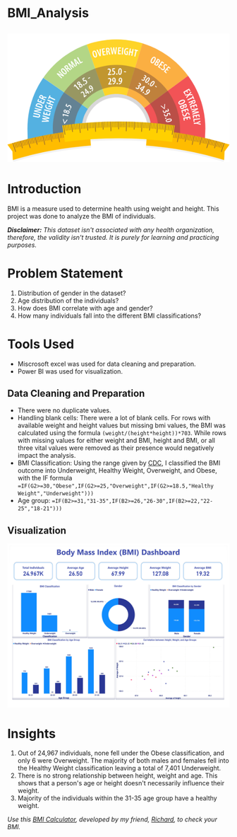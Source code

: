 # BMI_Analysis

![](BMIn.png)
---
# Introduction
BMI is a measure used to determine health using weight and height. This project was done to analyze the BMI of individuals.


_**Disclaimer:** This dataset isn't associated with any health organization, therefore, the validity isn't trusted. It is purely for learning and practicing purposes._

# Problem Statement
1. Distribution of gender in the dataset?
2. Age distribution of the individuals?
3. How does BMI correlate with age and gender?
4. How many individuals fall into the different BMI classifications?

# Tools Used
- Miscrosoft excel was used for data cleaning and preparation.
- Power BI was used for visualization.

## Data Cleaning and Preparation
- There were no duplicate values.
- Handling blank cells: There were a lot of blank cells. For rows with available weight and height values but missing bmi values, the BMI was calculated using the formula
`(weight/(height*height))*703`. While rows with missing values for either weight and BMI, height and BMI, or all three vital values were removed as their presence would negatively impact the analysis.
- BMI Classification: Using the range given by [CDC](https://www.cdc.gov/healthyweight/assessing/index.html#:~:text=If%20your%20BMI%20is%2018.5,falls%20within%20the%20obese%20range.),
I classified the BMI outcome into Underweight, Healthy Weight, Overweight, and Obese, with the IF formula `=IF(G2>=30,"Obese",IF(G2>=25,"Overweight",IF(G2>=18.5,"Healthy Weight","Underweight")))`
- Age group: `=IF(B2>=31,"31-35",IF(B2>=26,"26-30",IF(B2>=22,"22-25","18-21")))`

## Visualization
![](BMI_dashboard.jpg)

# Insights
1. Out of 24,967 individuals, none fell under the Obese classification, and only 6 were Overweight. The majority of both males and females fell into the Healthy Weight classification leaving a total of 7,401 Underweight.
2. There is no strong relationship between height, weight and age. This shows that a person's age or height doesn't necessarily influence their weight.
3. Majority of the individuals within the 31-35 age group have a healthy weight.

_Use this [BMI Calculator](https://incomparable-tanuki-d71592.netlify.app/), developed by my friend, [Richard](https://github.com/richieduru/bmi), to check your BMI._



